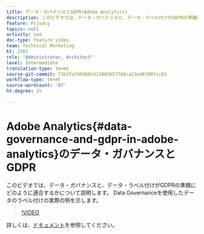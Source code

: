 ```yaml
---
title: データ・ガバナンスとGDPR(Adobe Analytics)
description: このビデオでは、データ・ガバナンスと、データ・ラベル付けがGDPRの準備にどのように適合するかについて説明します。 Data Governanceを使用したデータのラベル付けの実際の例を示します。
feature: Privacy
topics: null
activity: use
doc-type: feature video
team: Technical Marketing
kt: 2361
role: "Administrator, Architect"
level: Intermediate
translation-type: tm+mt
source-git-commit: f3b3fa7d91b0cb21005b57768ca23ed6700fcc03
workflow-type: tm+mt
source-wordcount: '87'
ht-degree: 1%

---
```



# Adobe Analytics{#data-governance-and-gdpr-in-adobe-analytics}のデータ・ガバナンスとGDPR

このビデオでは、データ・ガバナンスと、データ・ラベル付けがGDPRの準備にどのように適合するかについて説明します。 Data Governanceを使用したデータのラベル付けの実際の例を示します。

>[!VIDEO](https://video.tv.adobe.com/v/25455/?quality=12)

詳しくは、[ドキュメント](https://marketing.adobe.com/resources/help/en_US/analytics/gdpr/)を参照してください。